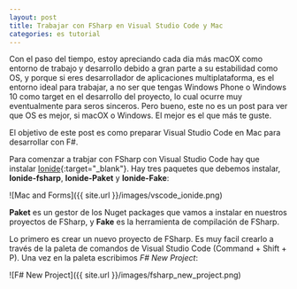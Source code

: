 ```yaml
---
layout: post
title: Trabajar con FSharp en Visual Studio Code y Mac
categories: es tutorial
---
```


Con el paso del tiempo, estoy apreciando cada dia más macOX como entorno de trabajo y desarrollo debido a gran parte a su estabilidad como OS, y porque si eres desarrollador de aplicaciones multiplataforma, es el entorno ideal para trabajar, a no ser que tengas Windows Phone o Windows 10 como target en el desarrollo del proyecto, lo cual ocurre muy eventualmente para seros sinceros. Pero bueno, este no es un post para ver que OS es mejor, si macOX o Windows. El mejor es el que más te guste.

El objetivo de este post es como preparar Visual Studio Code en Mac para desarrollar con F#. 

Para comenzar a trabjar con FSharp con Visual Studio Code hay que instalar [Ionide](http://ionide.io/){:target="_blank"}. Hay tres paquetes que debemos instalar, **Ionide-fsharp**, **Ionide-Paket** y **Ionide-Fake**: 

![Mac and Forms]({{ site.url }}/images/vscode_ionide.png)

**Paket** es un gestor de los Nuget packages que vamos a instalar en nuestros proyectos de FSharp, y **Fake** es la herramienta de compilación de FSharp.

Lo primero es crear un nuevo proyecto de FSharp. Es muy facil crearlo a través de la paleta de comandos de Visual Studio Code (Command + Shift + P). Una vez en la paleta escribimos *F# New Project*:

![F# New Project]({{ site.url }}/images/fsharp_new_project.png)